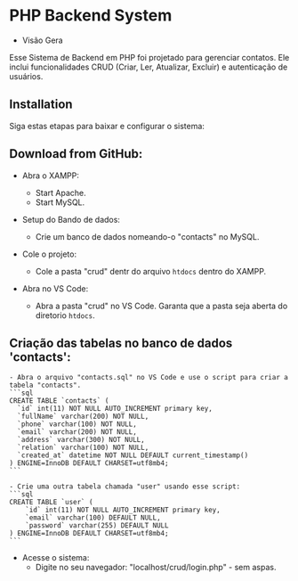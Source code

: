 # PHP Backend System

* Visão Gera

Esse Sistema de Backend em PHP foi projetado para gerenciar contatos. Ele inclui funcionalidades CRUD (Criar, Ler, Atualizar, Excluir) e autenticação de usuários.

## Installation

Siga estas etapas para baixar e configurar o sistema:

## Download from GitHub:

* Abra o XAMPP:
    - Start Apache.
    - Start MySQL.

* Setup do Bando de dados:
    - Crie um banco de dados nomeando-o "contacts" no MySQL.

* Cole o projeto:
    - Cole a pasta "crud" dentr do arquivo `htdocs` dentro do XAMPP.

* Abra no VS Code:
    - Abra a pasta "crud" no VS Code. Garanta que a pasta seja aberta do diretorio `htdocs`.

## Criação das tabelas no banco de dados 'contacts':
    - Abra o arquivo "contacts.sql" no VS Code e use o script para criar a tabela "contacts".
    ```sql
    CREATE TABLE `contacts` (
      `id` int(11) NOT NULL AUTO_INCREMENT primary key,
      `fullName` varchar(200) NOT NULL,
      `phone` varchar(100) NOT NULL,
      `email` varchar(200) NOT NULL,
      `address` varchar(300) NOT NULL,
      `relation` varchar(100) NOT NULL,
      `created_at` datetime NOT NULL DEFAULT current_timestamp()
    ) ENGINE=InnoDB DEFAULT CHARSET=utf8mb4;
    ```

    - Crie uma outra tabela chamada "user" usando esse script:
    ```sql
    CREATE TABLE `user` (
        `id` int(11) NOT NULL AUTO_INCREMENT primary key,
        `email` varchar(100) DEFAULT NULL,
        `password` varchar(255) DEFAULT NULL
    ) ENGINE=InnoDB DEFAULT CHARSET=utf8mb4;
    ```

* Acesse o sistema:
    - Digite no seu navegador: "localhost/crud/login.php" - sem aspas.
